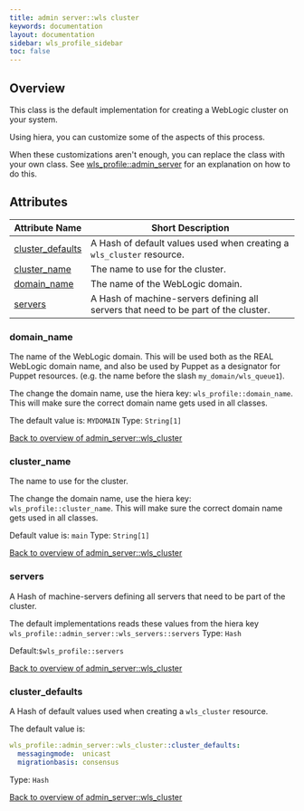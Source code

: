 ```yaml
---
title: admin server::wls cluster
keywords: documentation
layout: documentation
sidebar: wls_profile_sidebar
toc: false
---
```

## Overview

This class is the default implementation for creating a WebLogic cluster on your system. 

Using hiera, you can customize some of the aspects of this process.

When these customizations aren't enough, you can replace the class with your own class. See [wls_profile::admin_server](./admin_server.html) for an explanation on how to do this.



## Attributes



Attribute Name                                                  | Short Description                                                                   |
--------------------------------------------------------------- | ----------------------------------------------------------------------------------- |
[cluster_defaults](#admin_server::wls_cluster_cluster_defaults) | A Hash of default values used when creating a `wls_cluster` resource.               |
[cluster_name](#admin_server::wls_cluster_cluster_name)         | The name to use for the cluster.                                                    |
[domain_name](#admin_server::wls_cluster_domain_name)           | The name of the WebLogic domain.                                                    |
[servers](#admin_server::wls_cluster_servers)                   | A Hash of machine-servers defining all servers that need to be part of the cluster. |




### domain_name<a name='admin_server::wls_cluster_domain_name'>

The name of the WebLogic domain. This will be used both as the REAL WebLogic domain name, and also be used by Puppet as a designator for Puppet resources. (e.g. the name before the slash `my_domain/wls_queue1`).

The change the domain name, use the hiera key: `wls_profile::domain_name`. This will make sure the correct domain name gets used in all classes.

The default value is: `MYDOMAIN`
Type: `String[1]`


[Back to overview of admin_server::wls_cluster](#attributes)

### cluster_name<a name='admin_server::wls_cluster_cluster_name'>

The name to use for the cluster.

The change the domain name, use the hiera key: `wls_profile::cluster_name`. This will make sure the correct domain name gets used in all classes.


Default value is: `main`
Type: `String[1]`


[Back to overview of admin_server::wls_cluster](#attributes)

### servers<a name='admin_server::wls_cluster_servers'>

A Hash of machine-servers defining all servers that need to be part of the cluster.

The default implementations reads these values from the hiera key `wls_profile::admin_server::wls_servers::servers`
Type: `Hash`

Default:`$wls_profile::servers`

[Back to overview of admin_server::wls_cluster](#attributes)

### cluster_defaults<a name='admin_server::wls_cluster_cluster_defaults'>

A Hash of default values used when creating a `wls_cluster` resource.

The default value is:
```yaml
wls_profile::admin_server::wls_cluster::cluster_defaults:
  messagingmode:  unicast
  migrationbasis: consensus
```
Type: `Hash`


[Back to overview of admin_server::wls_cluster](#attributes)
